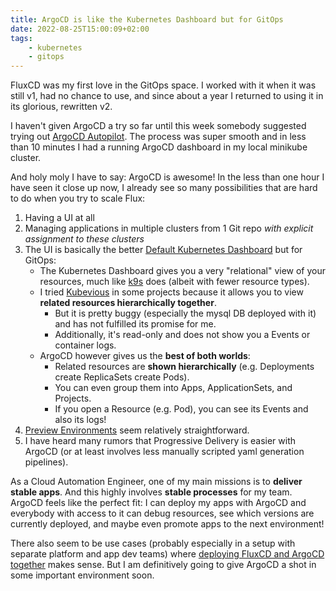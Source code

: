 ```yaml
---
title: ArgoCD is like the Kubernetes Dashboard but for GitOps
date: 2022-08-25T15:00:09+02:00
tags:
    - kubernetes
    - gitops
---
```


FluxCD was my first love in the GitOps space.
I worked with it when it was still v1, had no chance to use, and since about a year I returned to using it in its glorious, rewritten v2.

I haven't given ArgoCD a try so far until this week somebody suggested trying out [ArgoCD Autopilot](https://argocd-autopilot.readthedocs.io/en/stable/).
The process was super smooth and in less than 10 minutes I had a running ArgoCD dashboard in my local minikube cluster.

And holy moly I have to say:
ArgoCD is awesome!
In the less than one hour I have seen it close up now, I already see so many possibilities that are hard to do when you try to scale Flux:

1. Having a UI at all
1. Managing applications in multiple clusters from 1 Git repo *with explicit assignment to these clusters*
1. The UI is basically the better [Default Kubernetes Dashboard](https://kubernetes.io/docs/tasks/access-application-cluster/web-ui-dashboard/) but for GitOps:
    * The Kubernetes Dashboard gives you a very "relational" view of your resources, much like [k9s](https://k9scli.io/) does (albeit with fewer resource types).
    * I tried [Kubevious](https://github.com/kubevious/kubevious) in some projects because it allows you to view **related resources hierarchically together**.
        * But it is pretty buggy (especially the mysql DB deployed with it) and has not fulfilled its promise for me.
        * Additionally, it's read-only and does not show you a Events or container logs.
    * ArgoCD however gives us the **best of both worlds**:
        * Related resources are **shown hierarchically** (e.g. Deployments create ReplicaSets create Pods).
        * You can even group them into Apps, ApplicationSets, and Projects.
        * If you open a Resource (e.g. Pod), you can see its Events and also its logs!
1. [Preview Environments](https://argo-cd.readthedocs.io/en/stable/operator-manual/applicationset/Generators-Pull-Request/) seem relatively straightforward.
1. I have heard many rumors that Progressive Delivery is easier with ArgoCD (or at least involves less manually scripted yaml generation pipelines).

As a Cloud Automation Engineer, one of my main missions is to **deliver stable apps**.
And this highly involves **stable processes** for my team.
ArgoCD feels like the perfect fit:
I can deploy my apps with ArgoCD and everybody with access to it can debug resources, see which versions are currently deployed, and maybe even promote apps to the next environment!

There also seem to be use cases (probably especially in a setup with separate platform and app dev teams) where [deploying FluxCD and ArgoCD together](https://youtu.be/QNAiIJRIVWA?t=731) makes sense.
But I am definitively going to give ArgoCD a shot in some important environment soon.
